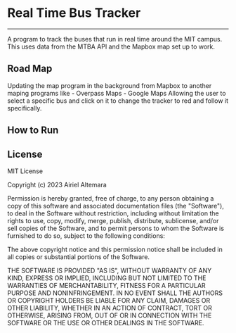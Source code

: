 # Real Time Bus Tracker
---------------------------
A program to track the buses that run in real time around the MIT campus.  This uses data from the MTBA API and the Mapbox map set up to work.

## Road Map
Updating the map program in the background from Mapbox to another maping programs like
    - Overpass Maps
    - Google Maps
Allowing the user to select a specific bus and click on it to change the tracker to red and follow it specifically.

## How to Run

## License
MIT License

Copyright (c) 2023 Airiel Altemara

Permission is hereby granted, free of charge, to any person obtaining a copy of this software and associated documentation files (the "Software"), to deal in the Software without restriction, including without limitation the rights to use, copy, modify, merge, publish, distribute, sublicense, and/or sell copies of the Software, and to permit persons to whom the Software is furnished to do so, subject to the following conditions:

The above copyright notice and this permission notice shall be included in all copies or substantial portions of the Software.

THE SOFTWARE IS PROVIDED "AS IS", WITHOUT WARRANTY OF ANY KIND, EXPRESS OR IMPLIED, INCLUDING BUT NOT LIMITED TO THE WARRANTIES OF MERCHANTABILITY, FITNESS FOR A PARTICULAR PURPOSE AND NONINFRINGEMENT. IN NO EVENT SHALL THE AUTHORS OR COPYRIGHT HOLDERS BE LIABLE FOR ANY CLAIM, DAMAGES OR OTHER LIABILITY, WHETHER IN AN ACTION OF CONTRACT, TORT OR OTHERWISE, ARISING FROM, OUT OF OR IN CONNECTION WITH THE SOFTWARE OR THE USE OR OTHER DEALINGS IN THE SOFTWARE.